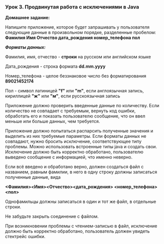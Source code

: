 ### Урок 3. Продвинутая работа с исключениями в Java
**Домашнее задание:**

Напишите приложение, которое будет запрашивать у пользователя следующие данные в произвольном порядке, разделенные пробелом: **Фамилия Имя Отчество дата_рождения номер_телефона пол** 

***Форматы данных:*** 

Фамилия, имя, отчество - **строки** на русском или английском языке

Дата_рождения - строка формата **dd.mm.yyyy**

Номер_телефона - целое беззнаковое число без форматирования **89021452174**

Пол - символ латиницей **"f"** или **"m"**, если англоязычная запись, кириллицей **"ж"** или **"м"**, если русскоязычная запись

Приложение должно проверить введенные данные по количеству. Если количество не совпадает с требуемым, вернуть код ошибки, обработать его и показать пользователю сообщение, что он ввел меньше или больше данных, чем требуется.

Приложение должно попытаться распарсить полученные значения и выделить из них требуемые параметры. Если форматы данных не совпадают, нужно бросить исключение, соответствующее типу проблемы. Можно использовать встроенные типы java и создать свои. Исключение должно быть корректно обработано, пользователю выведено сообщение с информацией, что именно неверно.

Если всё введено и обработано верно, должен создаться файл с названием, равным фамилии, в него в одну строку должны записаться полученные данные, вида

**<Фамилия><Имя><Отчество><дата_рождения> <номер_телефона><пол>**

Однофамильцы должны записаться в один и тот же файл, в отдельные строки.

Не забудьте закрыть соединение с файлом.

При возникновении проблемы с чтением-записью в файл, исключение должно быть корректно обработано, пользователь должен увидеть стектрейс ошибки.